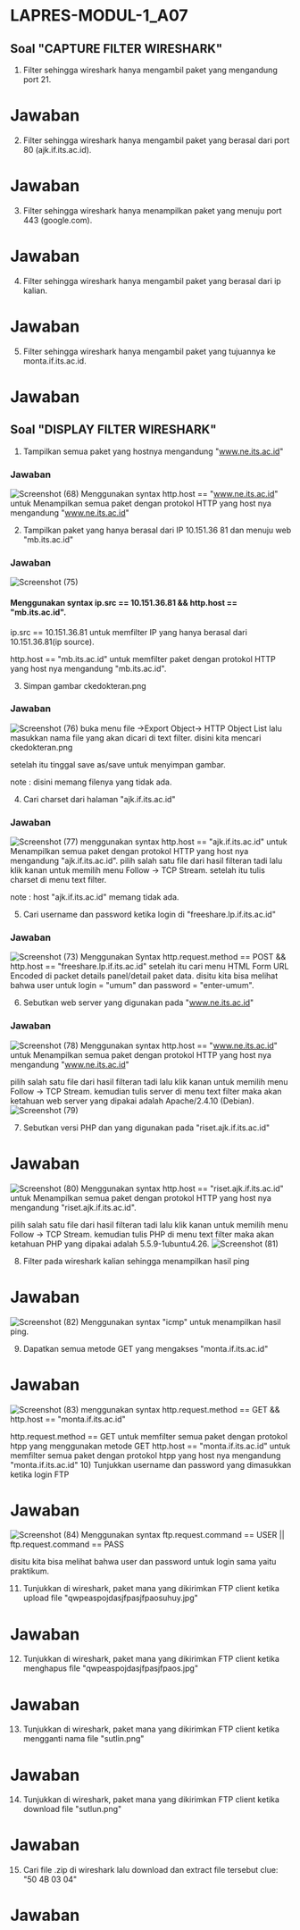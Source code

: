 # LAPRES-MODUL-1_A07

 ## Soal "CAPTURE FILTER WIRESHARK"

1) Filter sehingga wireshark hanya mengambil paket yang mengandung port 21.
 # Jawaban
    
2) Filter sehingga wireshark hanya mengambil paket yang berasal dari port 80 (ajk.if.its.ac.id).
 # Jawaban
    
3) Filter sehingga wireshark hanya menampilkan paket yang menuju port 443 (google.com).
 # Jawaban
    
4) Filter sehingga wireshark hanya mengambil paket yang berasal dari ip kalian.
 # Jawaban
    
5) Filter sehingga wireshark hanya mengambil paket yang tujuannya ke monta.if.its.ac.id.
 # Jawaban
   
 ## Soal "DISPLAY FILTER WIRESHARK"
1)  Tampilkan semua paket yang hostnya mengandung "www.ne.its.ac.id"
 ### Jawaban
 
   ![Screenshot (68)](https://user-images.githubusercontent.com/45744801/64916036-5d80ba00-d79f-11e9-972a-60869061c4f2.png) Menggunakan syntax http.host == "www.ne.its.ac.id" untuk Menampilkan semua paket dengan protokol HTTP yang host nya mengandung   "www.ne.its.ac.id"

 
2)  Tampilkan paket yang hanya berasal dari IP 10.151.36 81 dan menuju web "mb.its.ac.id"
 ### Jawaban
 
   ![Screenshot (75)](https://user-images.githubusercontent.com/45744801/64917377-13f19880-d7ba-11e9-8af7-21d40822d6e6.png)
   #### Menggunakan syntax ip.src == 10.151.36.81 && http.host == "mb.its.ac.id".
   
   ip.src == 10.151.36.81 untuk memfilter IP yang hanya berasal dari 10.151.36.81(ip source).
     
   http.host == "mb.its.ac.id" untuk memfilter paket dengan protokol HTTP yang host nya mengandung "mb.its.ac.id".
 

 
3)  Simpan gambar ckedokteran.png
 ### Jawaban
 ![Screenshot (76)](https://user-images.githubusercontent.com/45744801/64917691-fd990c00-d7bc-11e9-98ba-7100c97e09ff.png)
 buka menu file ->Export Object-> HTTP Object List lalu masukkan nama file yang akan dicari di text filter. disini kita mencari      ckedokteran.png
 
 setelah itu tinggal save as/save untuk menyimpan gambar.
 
 note : disini memang filenya yang tidak ada.
 
4)  Cari charset dari halaman "ajk.if.its.ac.id"
 ### Jawaban
 ![Screenshot (77)](https://user-images.githubusercontent.com/45744801/64917692-feca3900-d7bc-11e9-9793-df83c79e63b5.png)
 menggunakan syntax http.host == "ajk.if.its.ac.id" untuk Menampilkan semua paket dengan protokol HTTP yang host nya mengandung "ajk.if.its.ac.id". pilih salah satu file dari hasil filteran tadi lalu klik kanan untuk memilih menu Follow -> TCP Stream. setelah itu tulis charset di menu text filter.
 
 note : host "ajk.if.its.ac.id" memang tidak ada.

5)  Cari username dan password ketika login di "freeshare.lp.if.its.ac.id"
 ### Jawaban
 ![Screenshot (73)](https://user-images.githubusercontent.com/45744801/64917700-2e794100-d7bd-11e9-9be2-83e9d555de7a.png)
 Menggunakan Syntax http.request.method == POST && http.host == "freeshare.lp.if.its.ac.id" setelah itu cari menu HTML Form URL Encoded di packet details panel/detail paket data. disitu kita bisa melihat bahwa user untuk login = "umum" dan password = "enter-umum". 
 
6)  Sebutkan web server yang digunakan pada "www.ne.its.ac.id"
 ### Jawaban
 ![Screenshot (78)](https://user-images.githubusercontent.com/45744801/64917738-bcedc280-d7bd-11e9-8295-470060e281b8.png)
 Menggunakan syntax http.host == "www.ne.its.ac.id" untuk Menampilkan semua paket dengan protokol HTTP yang host nya mengandung "www.ne.its.ac.id"
 
 pilih salah satu file dari hasil filteran tadi lalu klik kanan untuk memilih menu Follow -> TCP Stream. kemudian tulis server di menu text filter maka akan ketahuan web server yang dipakai adalah Apache/2.4.10 (Debian).
 ![Screenshot (79)](https://user-images.githubusercontent.com/45744801/64917741-bf501c80-d7bd-11e9-8df2-828dc52e5265.png)
 
7)  Sebutkan versi PHP dan yang digunakan pada "riset.ajk.if.its.ac.id"
 # Jawaban
 ![Screenshot (80)](https://user-images.githubusercontent.com/45744801/64917750-e60e5300-d7bd-11e9-8147-aa93e98f9327.png)
 Menggunakan syntax http.host == "riset.ajk.if.its.ac.id" untuk Menampilkan semua paket dengan protokol HTTP yang host nya mengandung "riset.ajk.if.its.ac.id".
 
 pilih salah satu file dari hasil filteran tadi lalu klik kanan untuk memilih menu Follow -> TCP Stream. kemudian tulis PHP di menu text filter maka akan ketahuan PHP yang dipakai adalah 5.5.9-1ubuntu4.26.
 ![Screenshot (81)](https://user-images.githubusercontent.com/45744801/64917751-e73f8000-d7bd-11e9-87c7-51bb4434e820.png)
 
8)  Filter pada wireshark kalian sehingga menampilkan hasil ping
 # Jawaban
 ![Screenshot (82)](https://user-images.githubusercontent.com/45744801/64917754-fb837d00-d7bd-11e9-82e5-4a0e44db4fc3.png)
 Menggunakan syntax "icmp" untuk menampilkan hasil ping.
 
9)  Dapatkan semua metode GET yang mengakses "monta.if.its.ac.id"
 # Jawaban
 ![Screenshot (83)](https://user-images.githubusercontent.com/45744801/64917771-41404580-d7be-11e9-954a-78206217d406.png)
 menggunakan syntax http.request.method == GET  && http.host == "monta.if.its.ac.id"
 
 http.request.method == GET untuk memfilter semua paket dengan protokol htpp yang menggunakan metode GET
 http.host == "monta.if.its.ac.id" untuk  memfilter semua paket dengan protokol htpp yang host nya mengandung "monta.if.its.ac.id"
10) Tunjukkan username dan password yang dimasukkan ketika login FTP
 # Jawaban
 ![Screenshot (84)](https://user-images.githubusercontent.com/45744801/64917839-36d27b80-d7bf-11e9-8a59-ee5e57781163.png)
Menggunakan syntax ftp.request.command == USER || ftp.request.command == PASS

disitu kita bisa melihat bahwa user dan password untuk login sama yaitu praktikum.

11) Tunjukkan di wireshark, paket mana yang dikirimkan FTP client ketika upload file "qwpeaspojdasjfpasjfpaosuhuy.jpg"
 # Jawaban
 
12) Tunjukkan di wireshark, paket mana yang dikirimkan FTP client ketika menghapus file "qwpeaspojdasjfpasjfpaos.jpg"
 # Jawaban
 
13) Tunjukkan di wireshark, paket mana yang dikirimkan FTP client ketika mengganti nama file "sutlin.png"
 # Jawaban
 
14) Tunjukkan di wireshark, paket mana yang dikirimkan FTP client ketika download file "sutlun.png"
 # Jawaban
 
15) Cari file .zip di wireshark lalu download dan extract file tersebut 
    clue: "50 4B 03 04"
 # Jawaban
